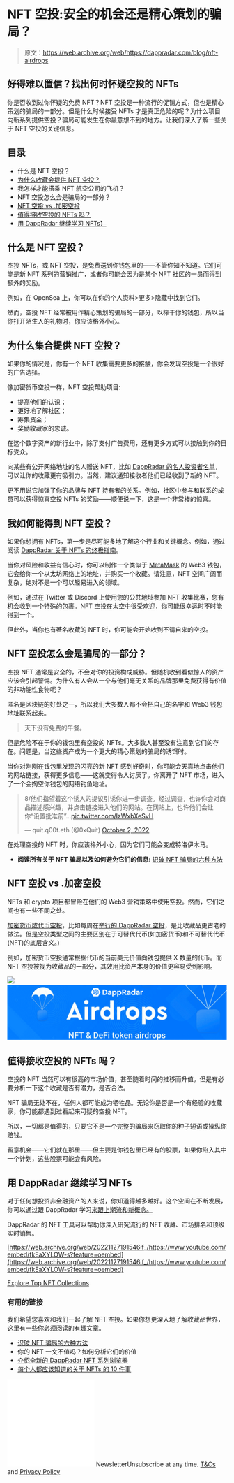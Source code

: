 # NFT 空投:安全的机会还是精心策划的骗局？

> 原文：<https://web.archive.org/web/https://dappradar.com/blog/nft-airdrops>

## 好得难以置信？找出何时怀疑空投的 NFTs

你是否收到过你怀疑的免费 NFT？NFT 空投是一种流行的促销方式，但也是精心策划的骗局的一部分。但是什么时候接受 NFTs 才是真正危险的呢？为什么项目向新系列提供空投？骗局可能发生在你最意想不到的地方。让我们深入了解一些关于 NFT 空投的关键信息。

## 目录

*   什么是 NFT 空投？
*   [为什么收藏会提供 NFT 空投？](https://web.archive.org/web/20221127191546/https://dappradar.com/blog/nft-airdrops/#Why-do-collections-offer-NFT-airdrops?)
*   我怎样才能搭乘 NFT 航空公司的飞机？
*   NFT 空投怎么会是骗局的一部分？
*   [NFT 空投 vs .加密空投](https://web.archive.org/web/20221127191546/https://dappradar.com/blog/nft-airdrops/#NFT-airdrops-vs.-Crypto-airdrops)
*   [值得接收空投的 NFTs 吗？](https://web.archive.org/web/20221127191546/https://dappradar.com/blog/nft-airdrops/#Is-it-worth-receiving-airdropped-NFTs?)
*   [用 DappRadar 继续学习 NFTs】](https://web.archive.org/web/20221127191546/https://dappradar.com/blog/nft-airdrops/#Keep-learning-about-NFTs-with-DappRadar)

## 什么是 NFT 空投？

空投 NFTs，或 NFT 空投，是免费送到你钱包里的——不管你知不知道。它们可能是新 NFT 系列的营销推广，或者你可能会因为是某个 NFT 社区的一员而得到额外的奖励。

例如，在 OpenSea 上，你可以在你的个人资料>更多>隐藏中找到它们。

然而，空投 NFT 经常被用作精心策划的骗局的一部分，以榨干你的钱包，所以当你打开陌生人的礼物时，你应该格外小心。

## 为什么集合提供 NFT 空投？

如果你的情况是，你有一个 NFT 收集需要更多的接触，你会发现空投是一个很好的广告选择。

像加密货币空投一样，NFT 空投帮助项目:

*   提高他们的认识；
*   更好地了解社区；
*   筹集资金；
*   奖励收藏家的忠诚。

在这个数字资产的新行业中，除了支付广告费用，还有更多方式可以接触到你的目标受众。

向某些有公开网络地址的名人赠送 NFT，比如 [DappRadar 的名人投资者名单](https://web.archive.org/web/20221127191546/https://dappradar.com/blog/celebrity-wallets-a-dive-into-crypto-hollywood)，可以让你的收藏更有吸引力。当然，建议通知接收者他们已经收到了新的 NFT。

更不用说它加强了你的品牌与 NFT 持有者的关系。例如，社区中参与和联系的成员可以获得惊喜空投 NFTs 的奖励——顺便说一下，这是一个非常棒的惊喜。

## 我如何能得到 NFT 空投？

如果你想拥有 NFTs，第一步是尽可能多地了解这个行业和关键概念。例如，通过阅读 [DappRadar 关于 NFTs 的终极指南](https://web.archive.org/web/20221127191546/https://dappradar.com/blog/what-are-non-fungible-tokens-nfts)。

当你对风险和收益有信心时，你可以制作一个类似于 [MetaMask](https://web.archive.org/web/20221127191546/https://dappradar.com/blog/what-is-metamask) 的 Web3 钱包，它会给你一个以太坊网络上的地址，并购买一个收藏。请注意，NFT 空间广阔而复杂，绝对不是一个可以轻易进入的领域。

例如，通过在 Twitter 或 Discord 上使用您的公共地址参加 NFT 收集比赛，您有机会收到一个特殊的包裹。NFT 空投在太空中很受欢迎，你可能很幸运时不时能得到一个。

但此外，当你也有著名收藏的 NFT 时，你可能会开始收到不请自来的空投。

## NFT 空投怎么会是骗局的一部分？

空投 NFT 通常是安全的，不会对你的投资构成威胁。但随机收到看似惊人的资产应该会引起警惕。为什么有人会从一个与他们毫无关系的品牌那里免费获得有价值的非功能性食物呢？

匿名是区块链的好处之一，所以我们大多数人都不会把自己的名字和 Web3 钱包地址联系起来。

> 天下没有免费的午餐。

但是危险不在于你的钱包里有空投的 NFTs。大多数人甚至没有注意到它们的存在。问题是，当这些资产成为一个更大的精心策划的骗局的诱饵时。

当你对刚刚在钱包里发现的闪亮的新 NFT 感到好奇时，你可能会天真地点击他们的网站链接，获得更多信息——这就变得令人讨厌了。你离开了 NFT 市场，进入了一个会掏空你钱包的网络钓鱼地址。

> 8/他们指望着这个诱人的提议引诱你进一步调查。经过调查，也许你会对商品描述感兴趣，并点击链接进入他们的网站。在网站上，也许他们会让你“设置批准前”…[pic.twitter.com/IzWxbXeSvH](https://web.archive.org/web/20221127191546/https://t.co/IzWxbXeSvH)
> 
> — quit.q00t.eth (@0xQuit) [October 2, 2022](https://web.archive.org/web/20221127191546/https://twitter.com/0xQuit/status/1576693037954002944?ref_src=twsrc%5Etfw)

在处理空投的 NFT 时，你应该格外小心，因为它们可能会变成特洛伊木马。

*   **阅读所有关于 NFT 骗局以及如何避免它们的信息:** [识破 NFT 骗局的六种方法](https://web.archive.org/web/20221127191546/https://dappradar.com/blog/how-to-spot-an-nft-scam)

## NFT 空投 vs .加密空投

NFTs 和 crypto 项目都冒险在他们的 Web3 营销策略中使用空投。然而，它们之间也有一些不同之处。

[加密货币或代币空投](https://web.archive.org/web/20221127191546/https://dappradar.com/blog/explained-cryptocurrency-crypto-airdrops)，比如每周在[举行的 DappRadar 空投](https://web.archive.org/web/20221127191546/https://dappradar.com/hub/airdrops)，是比收藏品更古老的做法。但是空投类型之间的主要区别在于可替代代币(如加密货币)和不可替代代币(NFT)的底层含义。)

例如，加密货币空投通常根据代币的当前美元价值向钱包提供 X 数量的代币。而 NFT 空投被视为收藏品的一部分，其效用比资产本身的价值更容易受到影响。

[](https://web.archive.org/web/20221127191546/https://dappradar.com/hub/airdrops)[![](img/5cc82aba48b83953aa36b7ccadac5886.png)<picture>![DappRadar Airdrops](img/26f06d173bd439ac010342b701efb268.png)</picture>](https://web.archive.org/web/20221127191546/https://dappradar.com/hub/airdrops)

## 值得接收空投的 NFTs 吗？

空投的 NFT 当然可以有很高的市场价值，甚至随着时间的推移而升值。但是有必要分析一下这个收藏是否有潜力，是否合法。

NFT 骗局无处不在，任何人都可能成为牺牲品。无论你是否是一个有经验的收藏家，你可能都遇到过看起来可疑的空投 NFT。

所以，一切都是值得的，只要它不是一个完整的骗局来窃取你的种子短语或操纵你赔钱。

留意机会——它们就在那里——但主要是你钱包里已经有的股票，如果你陷入其中一个计划，这些股票可能会有风险。

## 用 DappRadar 继续学习 NFTs

对于任何想投资非金融资产的人来说，你知道得越多越好。这个空间在不断发展，你可以通过跟 DappRadar 学习[来跟上潮流和新概念。](https://web.archive.org/web/20221127191546/https://dappradar.com/blog/)

DappRadar 的 NFT 工具可以帮助你深入研究流行的 NFT 收藏、市场排名和顶级实时销售。

[https://web.archive.org/web/20221127191546if_/https://www.youtube.com/embed/fkEaXYLOW-s?feature=oembed](https://web.archive.org/web/20221127191546if_/https://www.youtube.com/embed/fkEaXYLOW-s?feature=oembed)

[Explore Top NFT Collections](https://web.archive.org/web/20221127191546/https://dappradar.com/nft)

### 有用的链接

我们希望您喜欢和我们一起了解 NFT 空投。如果你想更深入地了解收藏品世界，这里有一些你必须阅读的有趣文章。

*   [识破 NFT 骗局的六种方法](https://web.archive.org/web/20221127191546/https://dappradar.com/blog/how-to-spot-an-nft-scam)
*   你的 NFT 一文不值吗？如何分析它们的价值
*   [介绍全新的 DappRadar NFT 系列浏览器](https://web.archive.org/web/20221127191546/https://dappradar.com/blog/introducing-the-new-dappradar-nft-collection-explorer/)
*   [每个人都应该知道的关于 NFTs 的 10 件事](https://web.archive.org/web/20221127191546/https://dappradar.com/blog/ten-things-everybody-should-know-about-nfts)

![](img/6d5a4a2d609c56e1a5771717e54ba759.png) NewsletterUnsubscribe at any time. [T&Cs](https://web.archive.org/web/20221127191546/https://dappradar.com/terms) and [Privacy Policy](https://web.archive.org/web/20221127191546/https://dappradar.com/privacy-policy)